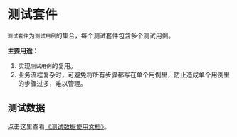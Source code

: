 # 测试套件

`测试套件`为`测试用例`的集合，每个测试套件包含多个测试用例。

**主要用途：**

1. 实现`测试用例`的复用。
2. 业务流程复杂时，可避免将所有步骤都写在单个用例里，防止造成单个用例里的步骤过多，难以管理。



## 测试数据

点击这里查看[《测试数据使用文档》](../test-data/)。